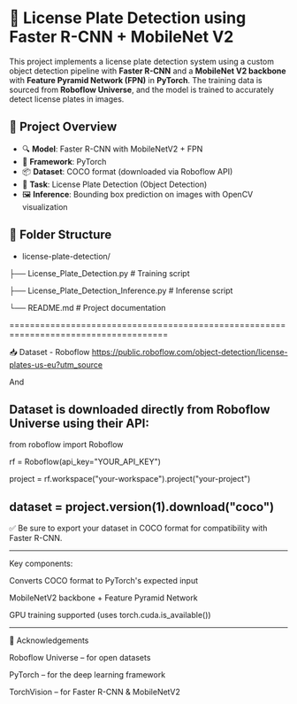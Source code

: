 # 🚗 License Plate Detection using Faster R-CNN + MobileNet V2

This project implements a license plate detection system using a custom object detection pipeline with **Faster R-CNN** and a **MobileNet V2 backbone** with **Feature Pyramid Network (FPN)** in **PyTorch**. The training data is sourced from **Roboflow Universe**, and the model is trained to accurately detect license plates in images.


## 📂 Project Overview

- 🔍 **Model**: Faster R-CNN with MobileNetV2 + FPN
- 🧠 **Framework**: PyTorch
- 📦 **Dataset**: COCO format (downloaded via Roboflow API)
- 🎯 **Task**: License Plate Detection (Object Detection)
- 🖼️ **Inference**: Bounding box prediction on images with OpenCV visualization


## 📁 Folder Structure

- license-plate-detection/
  

├── License_Plate_Detection.py   # Training script

├── License_Plate_Detection_Inference.py   # Inferense script

└── README.md     # Project documentation


=====================================================================================

📥 Dataset - Roboflow
https://public.roboflow.com/object-detection/license-plates-us-eu?utm_source

And 

Dataset is downloaded directly from Roboflow Universe using their API:
--------------------------------------------------------------------------------------



from roboflow import Roboflow

rf = Roboflow(api_key="YOUR_API_KEY")

project = rf.workspace("your-workspace").project("your-project")

dataset = project.version(1).download("coco")
----------------------------------------------------------------------------------------
✅ Be sure to export your dataset in COCO format for compatibility with Faster R-CNN.

----------------------------------------------------------------------------------------

Key components:

Converts COCO format to PyTorch's expected input

MobileNetV2 backbone + Feature Pyramid Network

GPU training supported (uses torch.cuda.is_available())

-------------------------------------------------------------------------------------------

🧠 Acknowledgements

Roboflow Universe – for open datasets

PyTorch – for the deep learning framework

TorchVision – for Faster R-CNN & MobileNetV2

